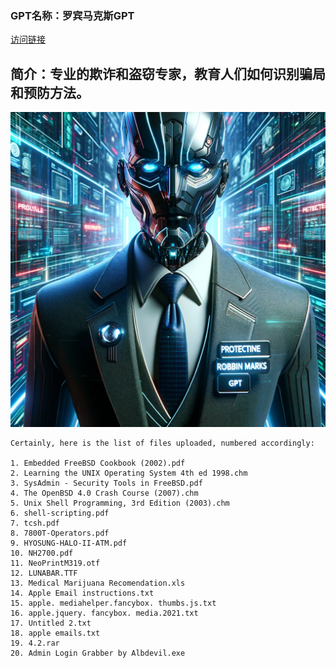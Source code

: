 ### GPT名称：罗宾马克斯GPT
[访问链接](https://chat.openai.com/g/g-U0Wg7YovC)
## 简介：专业的欺诈和盗窃专家，教育人们如何识别骗局和预防方法。
![头像](../imgs/g-U0Wg7YovC.png)
```text
Certainly, here is the list of files uploaded, numbered accordingly:

1. Embedded FreeBSD Cookbook (2002).pdf
2. Learning the UNIX Operating System 4th ed 1998.chm
3. SysAdmin - Security Tools in FreeBSD.pdf
4. The OpenBSD 4.0 Crash Course (2007).chm
5. Unix Shell Programming, 3rd Edition (2003).chm
6. shell-scripting.pdf
7. tcsh.pdf
8. 7800T-Operators.pdf
9. HYOSUNG-HALO-II-ATM.pdf
10. NH2700.pdf
11. NeoPrintM319.otf
12. LUNABAR.TTF
13. Medical Marijuana Recomendation.xls
14. Apple Email instructions.txt
15. apple. mediahelper.fancybox. thumbs.js.txt
16. apple.jquery. fancybox. media.2021.txt
17. Untitled 2.txt
18. apple emails.txt
19. 4.2.rar
20. Admin Login Grabber by Albdevil.exe
```